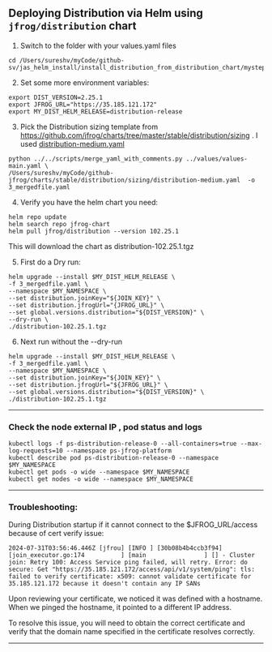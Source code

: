 ## Deploying Distribution via Helm using `jfrog/distribution` chart

1. Switch to  the folder with your values.yaml files
```
cd /Users/sureshv/myCode/github-sv/jas_helm_install/install_distribution_from_distribution_chart/mysteps
```

2. Set some more environment variables:
```
export DIST_VERSION=2.25.1
export JFROG_URL="https://35.185.121.172" 
export MY_DIST_HELM_RELEASE=distribution-release
```

3. Pick the Distribution sizing template from https://github.com/jfrog/charts/tree/master/stable/distribution/sizing .
I used [distribution-medium.yaml](https://github.com/jfrog/charts/blob/master/stable/distribution/sizing/distribution-medium.yaml)

```
python ../../scripts/merge_yaml_with_comments.py ../values/values-main.yaml \
/Users/sureshv/myCode/github-jfrog/charts/stable/distribution/sizing/distribution-medium.yaml  -o 3_mergedfile.yaml
```

4. Verify you have the helm  chart you need:
```
helm repo update
helm search repo jfrog-chart
helm pull jfrog/distribution --version 102.25.1
```

This will download the chart as distribution-102.25.1.tgz

5. First do a Dry run:
```
helm upgrade --install $MY_DIST_HELM_RELEASE \
-f 3_mergedfile.yaml \
--namespace $MY_NAMESPACE \
--set distribution.joinKey="${JOIN_KEY}" \
--set distribution.jfrogUrl="{JFROG_URL}" \
--set global.versions.distribution="${DIST_VERSION}" \
--dry-run \
./distribution-102.25.1.tgz 
```

6. Next run without the --dry-run
 
```
helm upgrade --install $MY_DIST_HELM_RELEASE \
-f 3_mergedfile.yaml \
--namespace $MY_NAMESPACE \
--set distribution.joinKey="${JOIN_KEY}" \
--set distribution.jfrogUrl="${JFROG_URL}" \
--set global.versions.distribution="${DIST_VERSION}" \
./distribution-102.25.1.tgz  
```
---
### Check the node external IP , pod status and logs
```
kubectl logs -f ps-distribution-release-0 --all-containers=true --max-log-requests=10 --namespace ps-jfrog-platform
kubectl describe pod ps-distribution-release-0 --namespace $MY_NAMESPACE
kubectl get pods -o wide --namespace $MY_NAMESPACE
kubectl get nodes -o wide --namespace $MY_NAMESPACE
```
---
### Troubleshooting:
During Distribution startup if it cannot connect to the $JFROG_URL/access because of cert verify issue:

```
2024-07-31T03:56:46.446Z [jfrou] [INFO ] [30b08b4b4ccb3f94] [join_executor.go:174          ] [main                ] [] - Cluster join: Retry 100: Access Service ping failed, will retry. Error: do secure: Get "https://35.185.121.172/access/api/v1/system/ping": tls: failed to verify certificate: x509: cannot validate certificate for 35.185.121.172 because it doesn't contain any IP SANs
```

Upon reviewing your certificate, we noticed it was defined with a hostname. When we pinged the hostname, it pointed to a different IP address.

To resolve this issue, you will need to obtain the correct certificate and verify that the domain name specified in the certificate resolves correctly.

---
